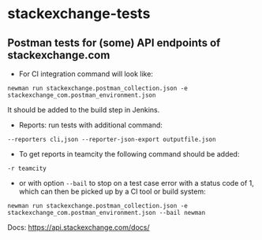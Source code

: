 # stackexchange-tests

## Postman tests for (some) API endpoints of stackexchange.com 

* For CI integration command will look like:
```
newman run stackexchange.postman_collection.json -e stackexchange_com.postman_environment.json
```
It should be added to the build step in Jenkins. 

* Reports: run tests with additional command: 
``` 
--reporters cli,json --reporter-json-export outputfile.json
```
 
* To get reports in teamcity the following command should be added: 
```
-r teamcity
```

* or with option `--bail` to stop on a test case error with a status code of 1, which can then be picked up by a CI tool or build system:
```
newman run stackexchange.postman_collection.json -e stackexchange_com.postman_environment.json --bail newman
```

Docs: https://api.stackexchange.com/docs/
